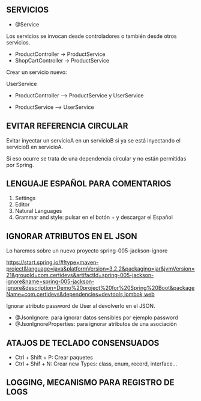 
## SERVICIOS

* @Service

Los servicios se invocan desde controladores o también desde otros servicios.

* ProductController -> ProductService
* ShopCartController -> ProductService

Crear un servicio nuevo:

UserService

* ProductController --> ProductService y UserService

* ProductService --> UserService

## EVITAR REFERENCIA CIRCULAR

Evitar inyectar un servicioA en un servicioB si ya se está inyectando el servicioB en servicioA.

Si eso ocurre se trata de una dependencia circular y no están permitidas por Spring.


## LENGUAJE ESPAÑOL PARA COMENTARIOS

1. Settings
2. Editor
3. Natural Languages
4. Grammar and style: pulsar en el botón + y descargar el Español


## IGNORAR ATRIBUTOS EN EL JSON 

Lo haremos sobre un nuevo proyecto spring-005-jackson-ignore

https://start.spring.io/#!type=maven-project&language=java&platformVersion=3.2.2&packaging=jar&jvmVersion=21&groupId=com.certidevs&artifactId=spring-005-jackson-ignore&name=spring-005-jackson-ignore&description=Demo%20project%20for%20Spring%20Boot&packageName=com.certidevs&dependencies=devtools,lombok,web

Ignorar atributo password de User al devolverlo en el JSON.

* @JsonIgnore: para ignorar datos sensibles por ejemplo password
* @JsonIgnoreProperties: para ignorar atributos de una asociación 


## ATAJOS DE TECLADO CONSENSUADOS

* Ctrl + Shift + P: Crear paquetes
* Ctrl + Shif + N: Crear new Types: class, enum, record, interface...

## LOGGING, MECANISMO PARA REGISTRO DE LOGS

